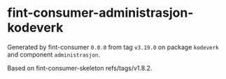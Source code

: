 # fint-consumer-administrasjon-kodeverk

Generated by fint-consumer `0.0.0` from tag `v3.19.0` on package `kodeverk` and component `administrasjon`.

Based on fint-consumer-skeleton refs/tags/v1.8.2.
